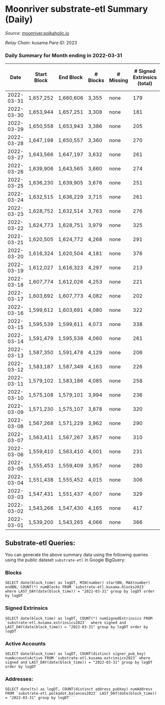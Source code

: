 # Moonriver substrate-etl Summary (Daily)

_Source_: [moonriver.polkaholic.io](https://moonriver.polkaholic.io)

*Relay Chain*: kusama
*Para ID*: 2023



### Daily Summary for Month ending in 2022-03-31


| Date | Start Block | End Block | # Blocks | # Missing | # Signed Extrinsics (total) | # Active Accounts | # Addresses with Balances | # Events | # Transfers | # XCM Transfers In | # XCM Transfers Out |
| ---- | ----------- | --------- | -------- | --------- | --------------------------- | ----------------- | ------------------------- | -------- | ----------- | ------------------ | ------------------- |
| 2022-03-31 | 1,657,252 | 1,660,606 | 3,355 | none  | 179 | 115 | 527,605 | 639,440 | 14,674 ($19,024,348) | 83 ($148,812) |   |
| 2022-03-30 | 1,653,944 | 1,657,251 | 3,308 | none  | 181 | 93 |  | 587,659 | 12,315 ($15,377,149) | 59 ($142,383) |   |
| 2022-03-29 | 1,650,558 | 1,653,943 | 3,386 | none  | 205 | 117 |  | 656,385 | 13,727 ($27,362,716) | 64 ($86,102.93) |   |
| 2022-03-28 | 1,647,198 | 1,650,557 | 3,360 | none  | 270 | 151 |  | 692,895 | 15,084 ($29,040,929) | 43 ($147,232) |   |
| 2022-03-27 | 1,643,566 | 1,647,197 | 3,632 | none  | 261 | 119 |  | 535,148 | 9,848 ($16,670,254) | 44 ($116,571) |   |
| 2022-03-26 | 1,639,906 | 1,643,565 | 3,660 | none  | 274 | 104 |  | 498,502 | 8,572 ($13,913,493) | 51 ($393,661) |   |
| 2022-03-25 | 1,636,230 | 1,639,905 | 3,676 | none  | 251 | 122 |  | 585,355 | 11,146 ($23,072,045) | 55 ($688,260) |   |
| 2022-03-24 | 1,632,515 | 1,636,229 | 3,715 | none  | 261 | 118 |  | 549,813 | 10,113 ($12,390,990) | 49 ($240,395) |   |
| 2022-03-23 | 1,628,752 | 1,632,514 | 3,763 | none  | 276 | 118 |  | 559,464 | 10,425 ($15,030,653) | 53 ($316,738) |   |
| 2022-03-22 | 1,624,773 | 1,628,751 | 3,979 | none  | 325 | 133 |  | 626,172 | 12,576 ($37,348,942) | 74 ($323,522) |   |
| 2022-03-21 | 1,620,505 | 1,624,772 | 4,268 | none  | 291 | 121 |  | 622,026 | 10,042 ($15,269,654) | 54 ($137,346) |   |
| 2022-03-20 | 1,616,324 | 1,620,504 | 4,181 | none  | 376 | 131 |  | 814,874 | 16,572 ($40,552,246) | 77 ($655,835) |   |
| 2022-03-19 | 1,612,027 | 1,616,323 | 4,297 | none  | 213 | 97 |  | 546,276 | 8,167 ($12,411,387) | 49 ($143,614) |   |
| 2022-03-18 | 1,607,774 | 1,612,026 | 4,253 | none  | 221 | 100 |  | 522,009 | 7,933 ($8,915,396) | 66 ($867,986) |   |
| 2022-03-17 | 1,603,692 | 1,607,773 | 4,082 | none  | 202 | 99 |  | 539,072 | 7,704 ($10,288,532) | 53 ($378,925) |   |
| 2022-03-16 | 1,599,612 | 1,603,691 | 4,080 | none  | 322 | 126 |  | 592,321 | 9,405 ($11,470,386) | 61 ($54,097.62) |   |
| 2022-03-15 | 1,595,539 | 1,599,611 | 4,073 | none  | 338 | 133 |  | 636,704 | 10,253 ($23,177,809) | 62 ($49,992.70) | 4 ($9.66) |
| 2022-03-14 | 1,591,479 | 1,595,538 | 4,060 | none  | 261 | 125 |  | 540,909 | 7,811 ($13,663,438) | 49 ($193,596) |   |
| 2022-03-13 | 1,587,350 | 1,591,478 | 4,129 | none  | 206 | 95 |  | 509,418 | 7,526 ($13,388,378) | 61 ($202,306) |   |
| 2022-03-12 | 1,583,187 | 1,587,349 | 4,163 | none  | 226 | 101 |  | 476,691 | 6,291 ($18,771,549) | 55 ($96,748.59) |   |
| 2022-03-11 | 1,579,102 | 1,583,186 | 4,085 | none  | 258 | 115 |  | 592,914 | 8,262 ($12,360,536) | 94 ($325,245) |   |
| 2022-03-10 | 1,575,108 | 1,579,101 | 3,994 | none  | 236 | 93 |  | 613,959 | 9,856 ($19,662,776) | 94 ($156,144) | 1 ($0.51) |
| 2022-03-09 | 1,571,230 | 1,575,107 | 3,878 | none  | 320 | 133 |  | 690,533 | 12,405 ($15,850,256) | 79 ($142,589) |   |
| 2022-03-08 | 1,567,268 | 1,571,229 | 3,962 | none  | 290 | 104 |  | 564,741 | 8,156 ($13,524,090) | 41 ($287,257) |   |
| 2022-03-07 | 1,563,411 | 1,567,267 | 3,857 | none  | 310 | 106 |  | 693,926 | 9,529 ($13,736,943) | 16 ($24,851.13) |   |
| 2022-03-06 | 1,559,410 | 1,563,410 | 4,001 | none  | 231 | 113 |  | 585,104 | 7,572 ($10,476,790) | 19 ($37,609.69) |   |
| 2022-03-05 | 1,555,453 | 1,559,409 | 3,957 | none  | 280 | 106 |  | 624,640 | 7,481 ($11,237,270) | 49 ($92,393.46) |   |
| 2022-03-04 | 1,551,438 | 1,555,452 | 4,015 | none  | 306 | 107 |  | 645,676 | 8,670 ($13,590,993) | 27 ($45,552.53) |   |
| 2022-03-03 | 1,547,431 | 1,551,437 | 4,007 | none  | 329 | 124 |  | 658,377 | 9,575 ($15,161,104) | 57 ($129,715) |   |
| 2022-03-02 | 1,543,266 | 1,547,430 | 4,165 | none  | 417 | 144 |  | 728,141 | 10,986 ($22,102,522) | 54 ($211,920) |   |
| 2022-03-01 | 1,539,200 | 1,543,265 | 4,066 | none  | 366 | 107 |  | 677,819 | 11,383 ($28,656,161) | 45 ($251,557) |   |

## Substrate-etl Queries:
You can generate the above summary data using the following queries using the public dataset `substrate-etl` in Google BigQuery:


### Blocks
```
SELECT date(block_time) as logDT, MIN(number) startBN, MAX(number) endBN, COUNT(*) numBlocks FROM `substrate-etl.kusama.blocks2023`  where LAST_DAY(date(block_time)) = "2022-03-31" group by logDT order by logDT
```


### Signed Extrinsics
```
SELECT date(block_time) as logDT, COUNT(*) numSignedExtrinsics FROM `substrate-etl.kusama.extrinsics2023`  where signed and LAST_DAY(date(block_time)) = "2022-03-31" group by logDT order by logDT
```


### Active Accounts
```
SELECT date(block_time) as logDT, COUNT(distinct signer_pub_key) numAccountsActive FROM `substrate-etl.kusama.extrinsics2023` where signed and LAST_DAY(date(block_time)) = "2022-03-31" group by logDT order by logDT
```


### Addresses:
```
SELECT date(ts) as logDT, COUNT(distinct address_pubkey) numAddress FROM `substrate-etl.polkadot.balances2023` LAST_DAY(date(block_time)) = "2022-03-31" group by logDT```

